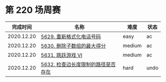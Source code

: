 # 第 220 场周赛

**完成时间**|**名称**|**难度**|**状态**
------------|--------|--------|--------
2020.12.20|[5629. 重新格式化电话号码](./5629.%20重新格式化电话号码)|easy|ac
2020.12.20|[5630. 删除子数组的最大得分](./5630.%20删除子数组的最大得分)|medium|ac
2020.12.20|[5631. 跳跃游戏 VI](./5631.%20跳跃游戏%20VI)|medium|ac
2020.12.20|[5632. 检查边长度限制的路径是否存在](./5632.%20检查边长度限制的路径是否存在)|hard|undo
